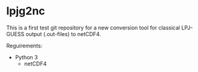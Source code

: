# lpjg2nc

This is a first test git repository for a new conversion tool for classical LPJ-GUESS output (.out-files) to netCDF4. 

Reguirements:

* Python 3 
  * netCDF4
